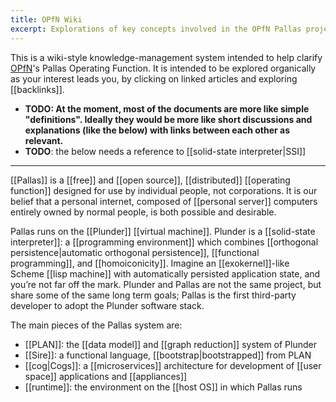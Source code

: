 ```yaml
---
title: OPfN Wiki
excerpt: Explorations of key concepts involved in the OPfN Pallas project
---
```

This is a wiki-style knowledge-management system intended to help clarify [OPfN](https://vaporware.network)'s Pallas Operating Function. It is intended to be explored organically as your interest leads you, by clicking on linked articles and exploring [[backlinks]].

- **TODO: At the moment, most of the documents are more like simple "definitions". Ideally they would be more like short discussions and explanations (like the below) with links between each other as relevant.**
- **TODO**: the below needs a reference to [[solid-state interpreter|SSI]]

---

[[Pallas]] is a [[free]] and [[open source]], [[distributed]] [[operating function]] designed for use by individual people, not corporations. It is our belief that a personal internet, composed of [[personal server]] computers entirely owned by normal people, is both possible and desirable.

Pallas runs on the [[Plunder]] [[virtual machine]]. Plunder is a [[solid-state interpreter]]: a [[programming environment]] which combines [[orthogonal persistence|automatic orthogonal persistence]], [[functional programming]], and [[homoiconicity]]. Imagine an [[exokernel]]-like Scheme [[lisp machine]] with automatically persisted application state, and you’re not far off the mark. Plunder and Pallas are not the same project, but share some of the same long term goals; Pallas is the first third-party developer to adopt the Plunder software stack.

The main pieces of the Pallas system are:

- [[PLAN]]: the [[data model]] and [[graph reduction]] system of Plunder
- [[Sire]]: a functional language, [[bootstrap|bootstrapped]] from PLAN
- [[cog|Cogs]]: a [[microservices]] architecture for development of [[user space]] applications and [[appliances]]
- [[runtime]]: the environment on the [[host OS]] in which Pallas runs
